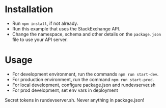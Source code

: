 # Installation
* Run `npm install`, if not already.
* Run this example that uses the StackExchange API.
* Change the namespace, schema and other details on the `package.json` file to use your API server.

# Usage
* For development environment, run the commands `npm run start-dev`.
* For production environment, run the command `npm run start-prod`.
* For local development, configure package.json and rundevserver.sh
* For prod development, set env vars in deployment

Secret tokens in rundevserver.sh. Never anything in package.json!


